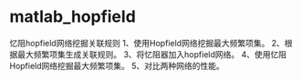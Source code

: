 # matlab_hopfield
忆阻hopfield网络挖掘关联规则
1、使用Hopfield网络挖掘最大频繁项集。
2、根据最大频繁项集生成关联规则。
3、将忆阻器加入hopfield网络。
4、使用忆阻Hopfield网络挖掘最大频繁项集。
5、对比两种网络的性能。
